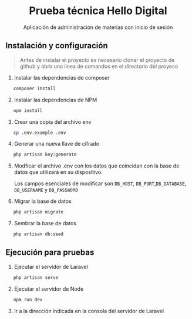 <h1 align="center">Prueba técnica Hello Digital</h1>
<p align="center">Aplicación de administración de materias con inicio de sesión</p>

## Instalación y configuración

> Antes de instalar el proyecto es necesario clonar el proyecto de github y abrir una linea de comandos en el directorio del proyeco

1. Instalar las dependencias de composer 

```sh
   composer install
```

2. Instalar las dependencias de NPM

```sh
   npm install
```

3. Crear una copia del archivo env

```sh
   cp .env.example .env
```

4. Generar una nueva llave de cifrado
  
```sh
   php artisan key:generate
```

5. Modficar el archivo .env con los datos que coincidan con la base de datos que utilizará en su dispositivo.

    Los campos esenciales de modificar son `DB_HOST`, `DB_PORT`,`DB_DATABASE`, `DB_USERNAME` y `DB_PASSWORD`

6. Migrar la base de datos

```sh
   php artisan migrate
```

7. Sembrar la base de datos

```sh
   php artisan db:seed
```

## Ejecución para pruebas

1. Ejecutar el servidor de Laravel

```sh
   php artisan serve
```

2. Ejecutar el servidor de Node

```sh
   npm run dev
```

3. Ir a la dirección indicada en la consola del servidor de Laravel